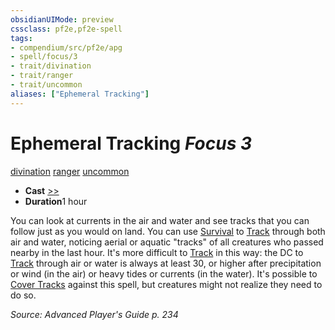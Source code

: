 ```yaml
---
obsidianUIMode: preview
cssclass: pf2e,pf2e-spell
tags:
- compendium/src/pf2e/apg
- spell/focus/3
- trait/divination
- trait/ranger
- trait/uncommon
aliases: ["Ephemeral Tracking"]
---
```

# Ephemeral Tracking *Focus 3*   
[divination](../../Rules/traits/divination.md)  [ranger](../../Rules/traits/ranger.md)  [uncommon](../../Rules/traits/uncommon.md)  

- **Cast** [>>](../../Rules/core-rulebook/chapter-9-playing-the-game.md#Actions "Two-Action") 
- **Duration**1 hour

You can look at currents in the air and water and see tracks that you can follow just as you would on land. You can use [Survival](../skills.md#Survival) to [Track](../../Rules/actions/track.md) through both air and water, noticing aerial or aquatic "tracks" of all creatures who passed nearby in the last hour. It's more difficult to [Track](../../Rules/actions/track.md) in this way: the DC to [Track](../../Rules/actions/track.md) through air or water is always at least 30, or higher after precipitation or wind (in the air) or heavy tides or currents (in the water). It's possible to [Cover Tracks](../../Rules/actions/cover-tracks.md) against this spell, but creatures might not realize they need to do so.

*Source: Advanced Player's Guide p. 234*